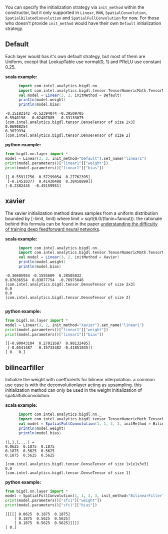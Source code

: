 You can specify the initialization strategy via `init_method` within the constructor, but it only supported in `Linear`, `RNN`, `SpatialConvolution`, `SpatialDilatedConvolution` and `SpatialFullConvolution` for now. For those who doesn't provide `init_method` would have their own `Default` initialization strategy. 

## Default ##
Each layer would has it's own default strategy, but most of them are Uniform, except that LookupTable use normal(0, 1) and PReLU use constant 0.25.

**scala example:**
```scala
      import com.intel.analytics.bigdl.nn._
      import com.intel.analytics.bigdl.tensor.TensorNumericMath.TensorNumeric.NumericFloat
      val model = Linear(3, 2, initMethod = Default)
      println(model.weight)
      println(model.bias)
```

```
-0.15182142	-0.52394074	-0.39509705	
0.5540198	0.02407885	-0.33133075	
[com.intel.analytics.bigdl.tensor.DenseTensor of size 2x3]
0.06908254
0.3079934
[com.intel.analytics.bigdl.tensor.DenseTensor of size 2]
```

**python example:**
```python
from bigdl.nn.layer import *
model = Linear(3, 2, init_method="Default").set_name("linear1")
print(model.parameters()["linear1"]["weight"])
print(model.parameters()["linear1"]["bias"])
```
```
[[-0.55911756  0.57299054  0.27762395]
 [-0.14510377  0.41430488  0.38458899]]
[-0.2382445  -0.45159951]

```


## xavier ##

The xavier initialization method draws samples from a uniform distribution
bounded by [-limit, limit) where limit = sqrt(6.0/(fanin+fanout)). the rationale
behind this formula can be found in the paper
[understanding the difficulty of training deep feedforward neural networks](http://jmlr.org/proceedings/papers/v9/glorot10a/glorot10a.pdf).



**scala example:**
```scala
      import com.intel.analytics.bigdl.nn._
      import com.intel.analytics.bigdl.tensor.TensorNumericMath.TensorNumeric.NumericFloat
      val model = Linear(3, 2, initMethod = Xavier)
      println(model.weight)
      println(model.bias)
```

```
-0.36605954	-0.1555609	0.28505832	
0.87636554	0.83877754	-0.76975846	
[com.intel.analytics.bigdl.tensor.DenseTensor of size 2x3]
0.0
0.0
[com.intel.analytics.bigdl.tensor.DenseTensor of size 2] 


```

**python example:**
```python
from bigdl.nn.layer import *
model = Linear(3, 2, init_method="Xavier").set_name("linear1")
print(model.parameters()["linear1"]["weight"])
print(model.parameters()["linear1"]["bias"])
```
```
[[-0.90043104  0.27011687  0.98132485]
 [-0.0541487   0.15733482 -0.41851035]]
[ 0.  0.]
```


## bilinearfiller ##


Initialize the weight with coefficients for bilinear interpolation. a common use case is with the deconvolutionlayer acting as upsampling. this initialization method can only be used in the weight initialization of spatialfullconvolution.


**scala example:**
```scala
      import com.intel.analytics.bigdl.nn._
      import com.intel.analytics.bigdl.tensor.TensorNumericMath.TensorNumeric.NumericFloat
      val model = SpatialFullConvolution(1, 1, 3, 3, initMethod = BilinearFiller)
      println(model.weight)
      println(model.bias)
```

```
(1,1,1,.,.) =
0.0625	0.1875	0.1875	
0.1875	0.5625	0.5625	
0.1875	0.5625	0.5625	

[com.intel.analytics.bigdl.tensor.DenseTensor of size 1x1x1x3x3]
0.0
[com.intel.analytics.bigdl.tensor.DenseTensor of size 1]
```

**python example:**
```python
from bigdl.nn.layer import *
model = SpatialFullConvolution(1, 1, 3, 3, init_method="BilinearFiller").set_name("sfc1")
print(model.parameters()["sfc1"]["weight"])
print(model.parameters()["sfc1"]["bias"])

```

```
[[[[[ 0.0625  0.1875  0.1875]
    [ 0.1875  0.5625  0.5625]
    [ 0.1875  0.5625  0.5625]]]]]
[ 0.]

```
